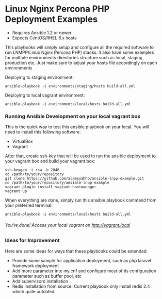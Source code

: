 # Linux Nginx Percona PHP Deployment Examples

- Requires Ansible 1.2 or newer
- Expects CentOS/RHEL 6.x hosts

This playbooks will simply setup and configure all the required software to run LNMPP(Linux Nginx Percona PHP) stacks. It also have some examples for multiple environments directories structure such as local, staging, production etc. Just make sure to adjust your hosts file accordingly on each environments

Deploying to staging environment:

	ansible-playbook -i environments/staging/hosts build-all.yml

Deploying to local vagrant environment:

	ansible-playbook -i environments/local/hosts build-all.yml

### Running Ansible Development on your local vagrant box

This is the quick way to test this ansible playbook on your local. You will need to install this following software:

- VirtualBox
- Vagrant

After that, create  ssh-key that will be used to run the ansible deployment to your vagrant box and build your vagrant box:

	ssh-keygen -t rsa -b 2048
	cd /path/to/your/repository
	git clone https://github.com/alamsyahho/ansible-lnpp-example.git
	cd /path/to/your/repository/ansible-lnpp-example
	vagrant plugin install vagrant-hostmanager
	vagrant up

When everything are done, simply run this ansible playbook command from your preferred terminal:

	ansible-playbook -i environments/local/hosts build-all.yml

###### You're done! Access your local vagrant on http://vagrant.local

### Ideas for Improvement

Here are some ideas for ways that these playbooks could be extended:

- Provide some sample for application deployment, such as php laravel framework deployment
- Add more parameter into my.cnf and configure most of its configuration parameter such as buffer pool, etc
- Add supervisord installation
- Redis installation from source. Current playbook only install redis 2.4 which quite outdated
